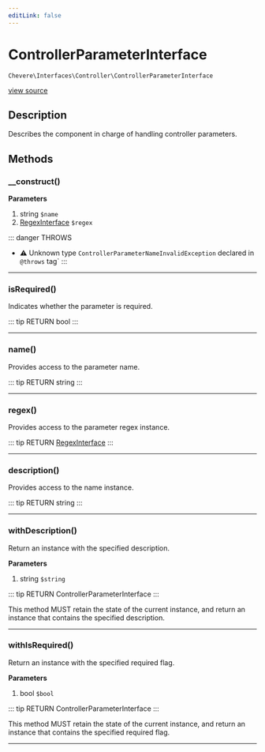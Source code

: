 ```yaml
---
editLink: false
---
```


# ControllerParameterInterface

`Chevere\Interfaces\Controller\ControllerParameterInterface`

[view source](https://github.com/chevere/chevere/blob/master/interfaces/Controller/ControllerParameterInterface.php)

## Description

Describes the component in charge of handling controller parameters.

## Methods

### __construct()

**Parameters**

1. string `$name`
2. [RegexInterface](../Regex/RegexInterface.md) `$regex`

::: danger THROWS
- ⚠ Unknown type `ControllerParameterNameInvalidException` declared in `@throws` tag`
:::

---

### isRequired()

Indicates whether the parameter is required.

::: tip RETURN
bool
:::

---

### name()

Provides access to the parameter name.

::: tip RETURN
string
:::

---

### regex()

Provides access to the parameter regex instance.

::: tip RETURN
[RegexInterface](../Regex/RegexInterface.md)
:::

---

### description()

Provides access to the name instance.

::: tip RETURN
string
:::

---

### withDescription()

Return an instance with the specified description.

**Parameters**

1. string `$string`

::: tip RETURN
ControllerParameterInterface
:::

This method MUST retain the state of the current instance, and return
an instance that contains the specified description.

---

### withIsRequired()

Return an instance with the specified required flag.

**Parameters**

1. bool `$bool`

::: tip RETURN
ControllerParameterInterface
:::

This method MUST retain the state of the current instance, and return
an instance that contains the specified required flag.

---
